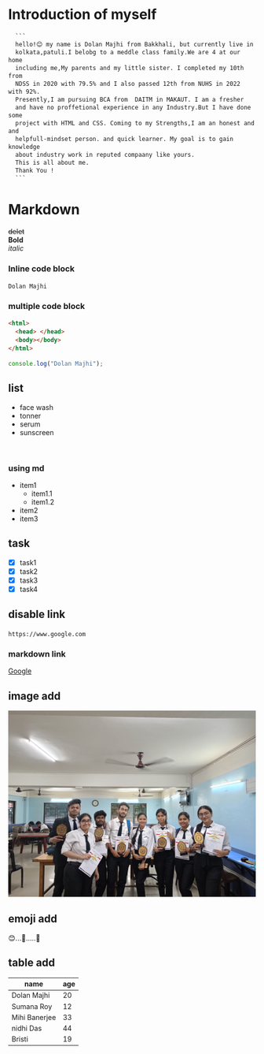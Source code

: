 # Introduction of myself

      ```
      hello!😊 my name is Dolan Majhi from Bakkhali, but currently live in
      kolkata,patuli.I belobg to a meddle class family.We are 4 at our home
      including me,My parents and my little sister. I completed my 10th from
      NDSS in 2020 with 79.5% and I also passed 12th from NUHS in 2022 with 92%.
      Presently,I am pursuing BCA from  DAITM in MAKAUT. I am a fresher
      and have no proffetional experience in any Industry.But I have done some
      project with HTML and CSS. Coming to my Strengths,I am an honest and and
      helpfull-mindset person. and quick learner. My goal is to gain knowledge
      about industry work in reputed compaany like yours.
      This is all about me.
      Thank You !
      ```

# Markdown

<!-- ## hello -->

~~delet~~  
**Bold**  
_italic_

### Inline code block

`Dolan Majhi`
<br>

### multiple code block

```html
<html>
  <head> </head>
  <body></body>
</html>
```

```javascript
console.log("Dolan Majhi");
```

## list

<ul>
<li>face wash</li>
<li> tonner</li>
<li> serum</li>
<li> sunscreen</li>
</ul> 
<br>

### using md

- item1
  - item1.1
  - item1.2
- item2
- item3

## task

- [x] task1
- [x] task2
- [x] task3
- [x] task4

## disable link

`https://www.google.com`

### markdown link

[Google](https://www.google.com/)

## image add

![me](/me.jpg)

## emoji add <!--https://emojipedia.org/ -->

😊...🥰.....💌

## table add

| name          | age |
| ------------- | --- |
| Dolan Majhi   | 20  |
| Sumana Roy    | 12  |
| Mihi Banerjee | 33  |
| nidhi Das     | 44  |
| Bristi        | 19  |
